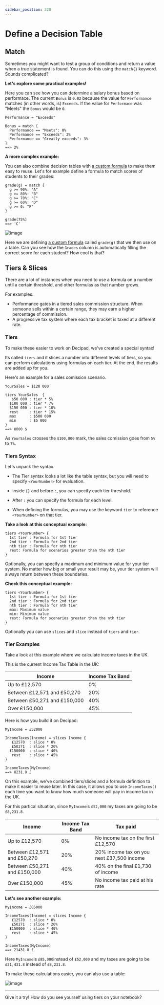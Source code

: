 ```yaml
---
sidebar_position: 320
---
```


# Define a Decision Table

## Match

Sometimes you might want to test a group of conditions and return a value when a true statement is found. You can do this using the `match{}` keyword. Sounds complicated?

**Let's explore some practical examples!**

Here you can see how you can determine a salary bonus based on performace. The current `Bonus` is `0.02` because the value for `Performance` matches (in other words, is) `Exceeds`. If the value for `Performace` was "Meets" the `Bonus` would be `0`.

```deci live
Performance = "Exceeds"

Bonus = match {
  Performance == "Meets": 0%
  Performance == "Exceeds": 2%
  Performance == "Greatly exceeds": 3%
}
==> 2%
```

**A more complex example:**

You can also combine decision tables with [a custom formula](/docs/formulas/#custom-formulas) to make them easy to reuse. Let's for example define a formula to match scores of students to their grades:

```deci live
grade(g) = match {
  g >= 90%: "A"
  g >= 80%: "B"
  g >= 70%: "C"
  g >= 60%: "D"
  g >= 0: "F"
}

grade(75%)
==> 'C'
```

![image](https://user-images.githubusercontent.com/12210180/179830955-73f656c1-86b6-4e6f-9b7c-795aaf78c752.png)

Here we are defining [a custom formula](/docs/formulas/#custom-formulas) called `grade(g)` that we then use on a table. Can you see how the `Grades` column is automatically filling the correct score for each student? How cool is that?

## Tiers & Slices

There are a lot of instances when you need to use a formula on a number until a certain threshold, and other formulas as that number grows.

For examples:

- Performance gates in a tiered sales commission structure. When someone sells within a certain range, they may earn a higher percentage of commission.
- A progressive tax system where each tax bracket is taxed at a different rate.

### Tiers

To make these easier to work on Decipad, we've created a special syntax!

Its called `tiers` and it slices a number into different levels of tiers, so you can perform calculations using formulas on each tier. At the end, the results are added up for you.

Here's an example for a sales comission scenario.

```deci live
YourSales = $120 000

tiers YourSales  {
   $50 000 : tier * 5%
  $100 000 : tier * 7%
  $150 000 : tier * 10%
  rest     : tier * 15%
  max      : $500 000
  min      : $5 000
}
==> 8000 $
```

As `YourSales` crosses the `$100,000` mark, the sales comission goes from `5%` to `7%`.

### Tiers Syntax

Let's unpack the syntax.

- The Tier syntax looks a lot like the table syntax, but you will need to specify `<YourNumber>` for evaluation.

- Inside `{}` and before `:`, you can specify each tier threshold.

- After `:` you can specify the formula for each level.

- When defining the formulas, you may use the keyword `tier` to reference `<YourNumber>` on that tier.

**Take a look at this conceptual example:**

```
tiers <YourNumber> {
  1st tier : Formula for 1st tier
  2nd tier : Formula for 2nd tier
  nth tier : Formula for nth tier
  rest: Formula for scenarios greater than the nth tier
}
```

Optionally, you can specify a maximum and minimum value for your tier system. No matter how big or small your result may be, your tier system will always return between these boundaries.

**Check this conceptual example:**

```
tiers <YourNumber> {
  1st tier : Formula for 1st tier
  2nd tier : Formula for 2nd tier
  nth tier : Formula for nth tier
  max: Maximum value
  min: Minimum value
  rest: Formula for scenarios greater than the nth tier
}
```

Optionally you can use `slices` and `slice` instead of `tiers` and `tier`.

### Tier Examples

Take a look at this example where we calculate income taxes in the UK.

This is the current Income Tax Table in the UK:

| Income                       | Income Tax Band |
| ---------------------------- | --------------- |
| Up to £12,570                | 0%              |
| Between £12,571 and £50,270  | 20%             |
| Between £50,271 and £150,000 | 40%             |
| Over £150,000                | 45%             |

Here is how you build it on Decipad:

```deci live
MyIncome = £52000

IncomeTaxes(Income) = slices Income {
   £12570  : slice * 0%
   £50271  : slice * 20%
  £150000  : slice * 40%
   rest    : slice * 45%
}

IncomeTaxes(MyIncome)
==> 8231.8 £
```

On this example, we've combined tiers/slices and a formula definition to make it easier to reuse later. In this case, it allows you to use `ÌncomeTaxes()` each time you want to know how much someone will pay in income tax in the UK.

For this partical situation, since `MyIncome`is `£52,000` my taxes are going to be `£8,231.8`.

| Income                       | Income Tax Band | Tax paid                                  |
| ---------------------------- | --------------- | ----------------------------------------- |
| Up to £12,570                | 0%              | No income tax on the first £12,570        |
| Between £12,571 and £50,270  | 20%             | 20% income tax on you next £37,500 income |
| Between £50,271 and £150,000 | 40%             | 40% on the final £1,730 of income         |
| Over £150,000                | 45%             | No income tax paid at his rate            |

**Let's see another example:**

```deci live
MyIncome = £85000

IncomeTaxes(Income) = slices Income {
   £12570  : slice * 0%
   £50271  : slice * 20%
  £150000  : slice * 40%
   rest    : slice * 45%
}

IncomeTaxes(MyIncome)
==> 21431.8 £
```

Here `MyIncome`is `£85,000`instead of `£52,000` and my taxes are going to be `£21,431.8` instead of `£8,231.8`.

To make these calculations easier, you can also use a table:

![image](https://user-images.githubusercontent.com/12210180/181501145-d4bd8ebd-8e9e-4257-9ab7-81514779a797.png)

---

Give it a try! How do you see yourself using tiers on your notebook?
